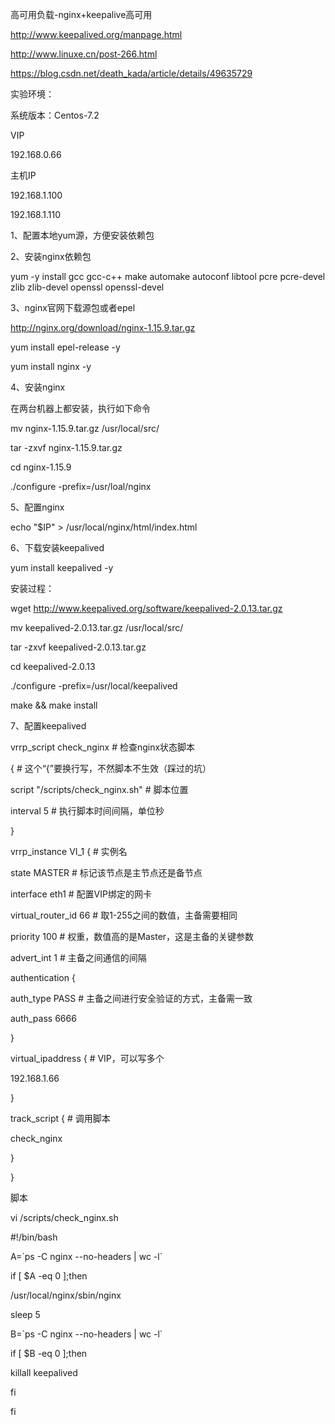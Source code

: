 高可用负载-nginx+keepalive高可用

http://www.keepalived.org/manpage.html

http://www.linuxe.cn/post-266.html

https://blog.csdn.net/death_kada/article/details/49635729

实验环境：

系统版本：Centos-7.2

VIP

192.168.0.66

主机IP

192.168.1.100

192.168.1.110

1、配置本地yum源，方便安装依赖包

2、安装nginx依赖包

yum -y install gcc gcc-c++ make automake autoconf libtool pcre pcre-devel zlib
zlib-devel openssl openssl-devel

3、nginx官网下载源包或者epel

http://nginx.org/download/nginx-1.15.9.tar.gz

yum install epel-release -y

yum install nginx -y

4、安装nginx

在两台机器上都安装，执行如下命令

mv nginx-1.15.9.tar.gz /usr/local/src/

tar -zxvf nginx-1.15.9.tar.gz

cd nginx-1.15.9

./configure -prefix=/usr/loal/nginx

5、配置nginx

echo "\$IP" \> /usr/local/nginx/html/index.html

6、下载安装keepalived

yum install keepalived -y

安装过程：

wget http://www.keepalived.org/software/keepalived-2.0.13.tar.gz

mv keepalived-2.0.13.tar.gz /usr/local/src/

tar -zxvf keepalived-2.0.13.tar.gz

cd keepalived-2.0.13

./configure -prefix=/usr/local/keepalived

make && make install

7、配置keepalived

vrrp_script check_nginx \# 检查nginx状态脚本

{ \# 这个“{”要换行写，不然脚本不生效（踩过的坑）

script "/scripts/check_nginx.sh" \# 脚本位置

interval 5 \# 执行脚本时间间隔，单位秒

}

vrrp_instance VI_1 { \# 实例名

state MASTER \# 标记该节点是主节点还是备节点

interface eth1 \# 配置VIP绑定的网卡

virtual_router_id 66 \# 取1-255之间的数值，主备需要相同

priority 100 \# 权重，数值高的是Master，这是主备的关键参数

advert_int 1 \# 主备之间通信的间隔

authentication {

auth_type PASS \# 主备之间进行安全验证的方式，主备需一致

auth_pass 6666

}

virtual_ipaddress { \# VIP，可以写多个

192.168.1.66

}

track_script { \# 调用脚本

check_nginx

}

}

脚本

vi /scripts/check_nginx.sh

\#!/bin/bash

A=\`ps -C nginx --no-headers \| wc -l\`

if [ \$A -eq 0 ];then

/usr/local/nginx/sbin/nginx

sleep 5

B=\`ps -C nginx --no-headers \| wc -l\`

if [ \$B -eq 0 ];then

killall keepalived

fi

fi
